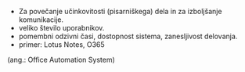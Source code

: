 - Za povečanje učinkovitosti (pisarniškega) dela in za
izboljšanje komunikacije.
- veliko število uporabnikov.
- pomembni odzivni časi, dostopnost sistema, zanesljivost
delovanja.
- primer: Lotus Notes, O365

(ang.: Office Automation System)